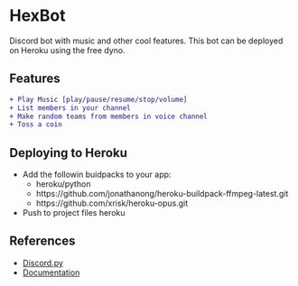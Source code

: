 # HexBot
Discord bot with music and other cool features. This bot can be deployed on Heroku using the free dyno.

Features
---
```diff
+ Play Music [play/pause/resume/stop/volume]
+ List members in your channel
+ Make random teams from members in voice channel
+ Toss a coin
```

Deploying to Heroku
---
- Add the followin buidpacks to your app:
  - heroku/python
  - https<span>://</span>github.com/jonathanong/heroku-buildpack-ffmpeg-latest.git
  - https<span>://</span>github.com/xrisk/heroku-opus.git
- Push to project files heroku

References
---
- [Discord.py](https://github.com/Rapptz/discord.py)
- [Documentation](https://discordpy.readthedocs.io/en/latest/index.html)

